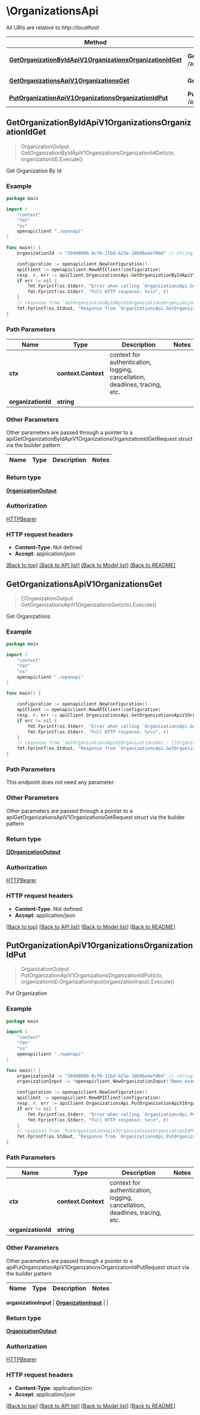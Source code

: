 # \OrganizationsApi

All URIs are relative to *http://localhost*

Method | HTTP request | Description
------------- | ------------- | -------------
[**GetOrganizationByIdApiV1OrganizationsOrganizationIdGet**](OrganizationsApi.md#GetOrganizationByIdApiV1OrganizationsOrganizationIdGet) | **Get** /api/v1/organizations/{organization_id} | Get Organization By Id
[**GetOrganizationsApiV1OrganizationsGet**](OrganizationsApi.md#GetOrganizationsApiV1OrganizationsGet) | **Get** /api/v1/organizations/ | Get Organizations
[**PutOrganizationApiV1OrganizationsOrganizationIdPut**](OrganizationsApi.md#PutOrganizationApiV1OrganizationsOrganizationIdPut) | **Put** /api/v1/organizations/{organization_id} | Put Organization



## GetOrganizationByIdApiV1OrganizationsOrganizationIdGet

> OrganizationOutput GetOrganizationByIdApiV1OrganizationsOrganizationIdGet(ctx, organizationId).Execute()

Get Organization By Id

### Example

```go
package main

import (
    "context"
    "fmt"
    "os"
    openapiclient "./openapi"
)

func main() {
    organizationId := "38400000-8cf0-11bd-b23e-10b96e4ef00d" // string | 

    configuration := openapiclient.NewConfiguration()
    apiClient := openapiclient.NewAPIClient(configuration)
    resp, r, err := apiClient.OrganizationsApi.GetOrganizationByIdApiV1OrganizationsOrganizationIdGet(context.Background(), organizationId).Execute()
    if err != nil {
        fmt.Fprintf(os.Stderr, "Error when calling `OrganizationsApi.GetOrganizationByIdApiV1OrganizationsOrganizationIdGet``: %v\n", err)
        fmt.Fprintf(os.Stderr, "Full HTTP response: %v\n", r)
    }
    // response from `GetOrganizationByIdApiV1OrganizationsOrganizationIdGet`: OrganizationOutput
    fmt.Fprintf(os.Stdout, "Response from `OrganizationsApi.GetOrganizationByIdApiV1OrganizationsOrganizationIdGet`: %v\n", resp)
}
```

### Path Parameters


Name | Type | Description  | Notes
------------- | ------------- | ------------- | -------------
**ctx** | **context.Context** | context for authentication, logging, cancellation, deadlines, tracing, etc.
**organizationId** | **string** |  | 

### Other Parameters

Other parameters are passed through a pointer to a apiGetOrganizationByIdApiV1OrganizationsOrganizationIdGetRequest struct via the builder pattern


Name | Type | Description  | Notes
------------- | ------------- | ------------- | -------------


### Return type

[**OrganizationOutput**](OrganizationOutput.md)

### Authorization

[HTTPBearer](../README.md#HTTPBearer)

### HTTP request headers

- **Content-Type**: Not defined
- **Accept**: application/json

[[Back to top]](#) [[Back to API list]](../README.md#documentation-for-api-endpoints)
[[Back to Model list]](../README.md#documentation-for-models)
[[Back to README]](../README.md)


## GetOrganizationsApiV1OrganizationsGet

> []OrganizationOutput GetOrganizationsApiV1OrganizationsGet(ctx).Execute()

Get Organizations

### Example

```go
package main

import (
    "context"
    "fmt"
    "os"
    openapiclient "./openapi"
)

func main() {

    configuration := openapiclient.NewConfiguration()
    apiClient := openapiclient.NewAPIClient(configuration)
    resp, r, err := apiClient.OrganizationsApi.GetOrganizationsApiV1OrganizationsGet(context.Background()).Execute()
    if err != nil {
        fmt.Fprintf(os.Stderr, "Error when calling `OrganizationsApi.GetOrganizationsApiV1OrganizationsGet``: %v\n", err)
        fmt.Fprintf(os.Stderr, "Full HTTP response: %v\n", r)
    }
    // response from `GetOrganizationsApiV1OrganizationsGet`: []OrganizationOutput
    fmt.Fprintf(os.Stdout, "Response from `OrganizationsApi.GetOrganizationsApiV1OrganizationsGet`: %v\n", resp)
}
```

### Path Parameters

This endpoint does not need any parameter.

### Other Parameters

Other parameters are passed through a pointer to a apiGetOrganizationsApiV1OrganizationsGetRequest struct via the builder pattern


### Return type

[**[]OrganizationOutput**](OrganizationOutput.md)

### Authorization

[HTTPBearer](../README.md#HTTPBearer)

### HTTP request headers

- **Content-Type**: Not defined
- **Accept**: application/json

[[Back to top]](#) [[Back to API list]](../README.md#documentation-for-api-endpoints)
[[Back to Model list]](../README.md#documentation-for-models)
[[Back to README]](../README.md)


## PutOrganizationApiV1OrganizationsOrganizationIdPut

> OrganizationOutput PutOrganizationApiV1OrganizationsOrganizationIdPut(ctx, organizationId).OrganizationInput(organizationInput).Execute()

Put Organization

### Example

```go
package main

import (
    "context"
    "fmt"
    "os"
    openapiclient "./openapi"
)

func main() {
    organizationId := "38400000-8cf0-11bd-b23e-10b96e4ef00d" // string | 
    organizationInput := *openapiclient.NewOrganizationInput("Name_example", "BaaStatus_example", "AwsOu_example", map[string]interface{}(123)) // OrganizationInput | 

    configuration := openapiclient.NewConfiguration()
    apiClient := openapiclient.NewAPIClient(configuration)
    resp, r, err := apiClient.OrganizationsApi.PutOrganizationApiV1OrganizationsOrganizationIdPut(context.Background(), organizationId).OrganizationInput(organizationInput).Execute()
    if err != nil {
        fmt.Fprintf(os.Stderr, "Error when calling `OrganizationsApi.PutOrganizationApiV1OrganizationsOrganizationIdPut``: %v\n", err)
        fmt.Fprintf(os.Stderr, "Full HTTP response: %v\n", r)
    }
    // response from `PutOrganizationApiV1OrganizationsOrganizationIdPut`: OrganizationOutput
    fmt.Fprintf(os.Stdout, "Response from `OrganizationsApi.PutOrganizationApiV1OrganizationsOrganizationIdPut`: %v\n", resp)
}
```

### Path Parameters


Name | Type | Description  | Notes
------------- | ------------- | ------------- | -------------
**ctx** | **context.Context** | context for authentication, logging, cancellation, deadlines, tracing, etc.
**organizationId** | **string** |  | 

### Other Parameters

Other parameters are passed through a pointer to a apiPutOrganizationApiV1OrganizationsOrganizationIdPutRequest struct via the builder pattern


Name | Type | Description  | Notes
------------- | ------------- | ------------- | -------------

 **organizationInput** | [**OrganizationInput**](OrganizationInput.md) |  | 

### Return type

[**OrganizationOutput**](OrganizationOutput.md)

### Authorization

[HTTPBearer](../README.md#HTTPBearer)

### HTTP request headers

- **Content-Type**: application/json
- **Accept**: application/json

[[Back to top]](#) [[Back to API list]](../README.md#documentation-for-api-endpoints)
[[Back to Model list]](../README.md#documentation-for-models)
[[Back to README]](../README.md)

